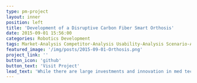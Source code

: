 ```yaml
---
type: pm-project
layout: inner
position: left
title: 'Development of a Disruptive Carbon Fiber Smart Orthosis'
date: 2015-09-01 15:56:00
categories: Robotics Development
tags: Market-Analysis Competitor-Analysis Usability-Analysis Scenario-Analysis Prototyping Quality-Function-Deployment, Stakeholder-Analysis Costing-Analysis Failure-Mode-Effect-Analysis
featured_image: '/img/posts/2015-09-01-Orthosis.png'
project_link: ''
button_icon: 'github'
button_text: 'Visit Project'
lead_text: 'While there are large investments and innovation in med tech for prostethics the market for othosis is very underdeveloped with little innovation and expensive low tech devices. Our analysis of the market however showed that there equally many or even more patiens who require an orthosis, who are not served by med tech companies since an orthosis only costs in the range of 5-10k EUR vs 50-100k EUR for a prothesis. On top through our technology evaluation our hypothesis was that with recent development in CFC materials, discoveries in bionics and IoT devices a complete disruption of the market would be possible. Therefore we engaged in the full cycle of developing a carbon fiber based smart orthosis that would disrupt the market in both price and funcionality. We went through all the stages of consumer, market and product analysis to define the specifications, based on top of which we developed a prototype. The concept together with the prototype was then successfully piched to a medical device company and a CFC engineering firm who decided to design a production ready device.'
---
```

